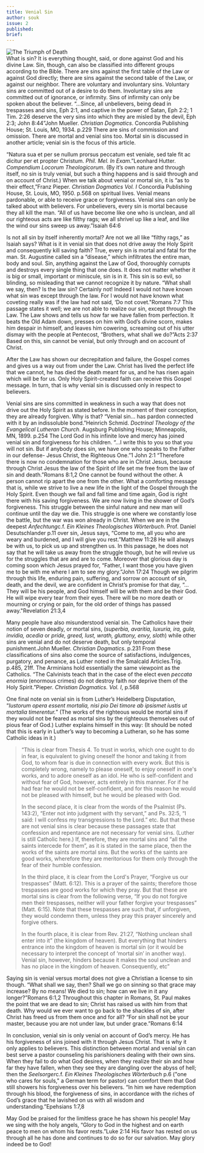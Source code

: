```yaml
---
title: Venial Sin
author: souk
issue: 2
published: 
brief:
---
```


<div class="image-border"><img src="/files/death-triumph.jpg" alt="The Triumph of Death" class="inline-right" /></div>What is sin?  It is everything thought, said, or done against God and his divine Law.  Sin, though, can also be classified into different groups according to the Bible.  There are sins against the first table of the Law or against God directly; there are sins against the second table of the Law, or against our neighbor.  There are voluntary and involuntary sins.   Voluntary sins are committed out of a desire to do them.  Involuntary sins are committed out of ignorance, or infirmity.  Sins of infirmity can only be spoken about the believer.  “…Since, all unbelievers, being dead in trespasses and sins, Eph 2:1, and captive in the power of Satan, Eph 2:2; 1 Tim. 2:26 deserve the very sins into which they are misled by the devil, Eph 2:3; John 8:44”<fn>John Mueller. <em>Christian Dogmatics</em>.  Concordia Publishing House; St. Louis, MO, 1934. p.229</fn>  There are sins of commission and omission.  There are mortal and venial sins too. Mortal sin is discussed in another article; venial sin is the focus of this article.

“Natura sua et per se nullum prorsus peccatum est veniale, sed tale fit ac dicitur per et propter Christum. <em>Phil. Mel. In Exam</em>.”<fn>Leonhard Hutter. <em>Compendium Locorum Theologicorum</em>.</fn>   (By it’s own nature and through itself, no sin is truly venial, but such a thing happens and is said through and on account of Christ.) When we talk about venial or mortal sin, it is “as to their effect,”<fn>Franz Pieper. <em>Christian Dogmatics Vol. I</em> Concordia Publishing House, St. Louis, MO, 1950. p.568</fn>  on spiritual lives.  Venial means pardonable, or able to receive grace or forgiveness.  Venial sins can only be talked about with believers.  For unbelievers, every sin is mortal because they all kill the man.  “All of us have become like one who is unclean, and all our righteous acts are like filthy rags; we all shrivel up like a leaf, and like the wind our sins sweep us away.”<fn>Isaiah 64:6</fn> 

Is not all sin by itself inherently mortal?  Are not we all like “filthy rags,” as Isaiah says?  What is it in venial sin that does not drive away the Holy Spirit and consequently kill saving faith?  True, every sin is mortal and fatal for the man.  St. Augustine called sin a “disease,” which infiltrates the entire man, body and soul.  Sin, anything against the Law of God, thoroughly corrupts and destroys every single thing that one does.  It does not matter whether it is big or small, important or miniscule, sin is in it.  This sin is so evil, so blinding, so misleading that we cannot recognize it by nature.  “What shall we say, then? Is the law sin? Certainly not! Indeed I would not have known what sin was except through the law. For I would not have known what coveting really was if the law had not said, ‘Do not covet."<fn>Romans 7:7</fn>   This passage states it well; we are not able to realize our sin, except through the Law.  The Law shows and tells us how far we have fallen from perfection.  It beats the Old Adam down, presses on him with God’s divine scorn, makes him despair in himself, and leaves him cowering, screaming out of his utter dismay with the people at Pentecost, “Brothers, what shall we do?”<fn>Acts 2:37</fn>   Based on this, sin cannot be venial, but only through and on account of Christ.

After the Law has shown our decrepitation and failure, the Gospel comes and gives us a way out from under the Law.  Christ has lived the perfect life that we cannot, he has died the death meant for us, and he has risen again which will be for us.  Only Holy Spirit-created faith can receive this Gospel message.  In turn, that is why venial sin is discussed only in respect to believers.

Venial sins are sins committed in weakness in such a way that does not drive out the Holy Spirit as stated before.  In the moment of their conception, they are already forgiven.  Why is that?  “Venial sin… has pardon connected with it by an indissoluble bond.”<fn>Heinrich Schmid. <em>Doctrinal Theology of the Evangelical Lutheran Church</em>. Augsburg Publishing House; Minneapolis, MN, 1899. p.254</fn>  The Lord God in his infinite love and mercy has joined venial sin and forgiveness for his children.  “…I write this to you so that you will not sin. But if anybody does sin, we have one who speaks to the Father in our defense- Jesus Christ, the Righteous One.”<fn>1 John 2:1</fn>  “Therefore there is now no condemnation for those who are in Christ Jesus, because through Christ Jesus the law of the Spirit of life set me free from the law of sin and death.”<fn>Romans 8:1,2</fn>   One cannot be found without the other.  A person cannot rip apart the one from the other.  What a comforting message that is, while we strive to live a new life in the light of the Gospel through the Holy Spirit.  Even though we fail and fall time and time again, God is right there with his saving forgiveness.  We are now living in the shower of God’s forgiveness.  This struggle between the sinful nature and new man will continue until the day we die. This struggle is one where we constantly lose the battle, but the war was won already in Christ.  When we are in the deepest <em>Anfechtung</em><fn>c.f. <em>Ein Kleines Theologisches Wörterbuch</em>. Prof. Daniel Desutschlander p.11</fn>  over sin, Jesus says, “Come to me, all you who are weary and burdened, and I will give you rest.”<fn>Matthew 11:28</fn>   He will always be with us, to pick us up and strengthen us.  In this passage, he does not say that he will take us away from the struggle though, but he will revive us for the struggles that are and are to come.  Moreover that glorious day is coming soon which Jesus prayed for, “Father, I want those you have given me to be with me where I am to see my glory.”<fn>John 17:24</fn>   Though we pilgrim through this life, enduring pain, suffering, and sorrow on account of sin, death, and the devil, we are confident in Christ’s promise for that day, “…They will be his people, and God himself will be with them and be their God. He will wipe every tear from their eyes. There will be no more death or mourning or crying or pain, for the old order of things has passed away."<fn>Revelation 21:3,4</fn> 

Many people have also misunderstood venial sin.  The Catholics have their notion of seven deadly, or mortal sins, (<em>superbia, avaritia, luxuria, ira, gula, invidia, acedia</em> or <em>pride, greed, lust, wrath, gluttony, envy, sloth</em>) while other sins are venial and do not deserve death, but only temporal punishment.<fn>John Mueller. <em>Christian Dogmatics</em>. p.231</fn>   From these classifications of sins also come the source of satisfactions, indulgences, purgatory, and penance, as Luther noted in the Smalcald Articles.<fn>Trig. p.485, 21ff.</fn>   The Arminians hold essentially the same viewpoint as the Catholics.  “The Calvinists teach that in the case of the elect even <em>peccata enormia</em> (enormous crimes) do not destroy faith nor deprive them of the Holy Spirit.”<fn>Pieper. <em>Christian Dogmatics. Vol. I</em>, p.568</fn> 

One final note on venial sin is from Luther’s Heidelberg Disputation, “<em>Iustorum opera essent mortalia, nisi pio Dei timore ab ipsismet iustis ut mortalia timerentur.</em>” (The works of the righteous would be mortal sins if they would not be feared as mortal sins by the righteous themselves out of pious fear of God.)  Luther explains himself in this way: (It should be noted that this is early in Luther’s way to becoming a Lutheran, so he has some Catholic ideas in it.)

<blockquote>“This is clear from Thesis 4. To trust in works, which one ought to do in fear, is equivalent to giving oneself the honor and taking it from God, to whom fear is due in connection with every work. But this is completely wrong, namely to please oneself, to enjoy oneself in one's works, and to adore oneself as an idol. He who is self-confident and without fear of God, however, acts entirely in this manner. For if he had fear he would not be self-confident, and for this reason he would not be pleased with himself, but he would be pleased with God.

In the second place, it is clear from the words of the Psalmist (Ps. 143:2), “Enter not into judgment with thy servant,” and Ps. 32:5, “I said: I will confess my transgressions to the Lord.” etc. But that these are not venial sins is clear because these passages state that confession and repentance are not necessary for venial sins. (Luther is still Catholic here.) If, therefore, they are mortal sins and “all the saints intercede for them”, as it is stated in the same place, then the works of the saints are mortal sins. But the works of the saints are good works, wherefore they are meritorious for them only through the fear of their humble confession.

In the third place, it is clear from the Lord's Prayer, “Forgive us our trespasses” (Matt. 6:12). This is a prayer of the saints; therefore those trespasses are good works for which they pray. But that these are mortal sins is clear from the following verse, “If you do not forgive men their trespasses, neither will your father forgive your trespasses” (Matt. 6:15). Note that these trespasses are such that, if unforgiven, they would condemn them, unless they pray this prayer sincerely and forgive others.

In the fourth place, it is clear from Rev. 21:27, “Nothing unclean shall enter into it” (the kingdom of heaven). But everything that hinders entrance into the kingdom of heaven is mortal sin (or it would be necessary to interpret the concept of ‘mortal sin’ in another way). Venial sin, however, hinders because it makes the soul unclean and has no place in the kingdom of heaven. Consequently, etc”</blockquote>

Saying sin is venial versus mortal does not give a Christian a license to sin though.  “What shall we say, then? Shall we go on sinning so that grace may increase? By no means! We died to sin; how can we live in it any longer?”<fn>Romans 6:1,2</fn>   Throughout this chapter in Romans, St. Paul makes the point that we are dead to sin; Christ has raised us with him from that death.  Why would we ever want to go back to the shackles of sin, after Christ has freed us from them once and for all?  “For sin shall not be your master, because you are not under law, but under grace.”<fn>Romans 6:14</fn>

In conclusion, venial sin is only venial on account of God’s mercy.  He has his forgiveness of sins joined with it through Jesus Christ.  That is why it only applies to believers.  This distinction between mortal and venial sin can best serve a pastor counseling his parishioners dealing with their own sins.  When they fail to do what God desires, when they realize their sin and how far they have fallen, when they see they are dangling over the abyss of hell; then the <em>Seelsorger</em><fn>c.f. <em>Ein Kleines Theologisches Wörterbuch</em> p.6</fn> ("one who cares for souls," a German term for pastor)  can comfort them that God still showers his forgiveness over his believers.  “In him we have redemption through his blood, the forgiveness of sins, in accordance with the riches of God’s grace that he lavished on us with all wisdom and understanding.”<fn>Epehsians 1:7,8</fn> 

May God be praised for the limitless grace he has shown his people!  May we sing with the holy angels, “Glory to God in the highest and on earth peace to men on whom his favor rests.”<fn>Luke 2:14</fn>   His favor has rested on us through all he has done and continues to do so for our salvation.  May glory indeed be to God!